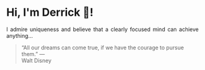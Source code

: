 # Hi, I'm Derrick 👋!
<p align="justify">I admire uniqueness and believe that a clearly focused mind can achieve anything...</p> 
<!-- #quote-start -->
<blockquote>&ldquo;All our dreams can come true, if we have the courage to pursue them.&rdquo; &mdash; <footer>Walt Disney</footer></blockquote>
<!-- #quote-end -->
